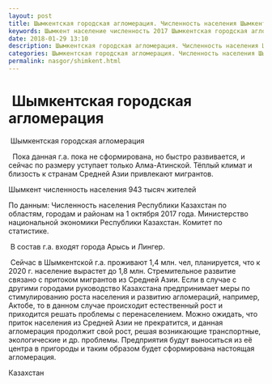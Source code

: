 ```yaml
---
layout: post
title: Шымкентская городская агломерация. Численность населения Шымкента
keywords: Шымкент население численность 2017 Шымкентская городская агломерация
date: 2018-01-29 13:10
description: Шымкентская городская агломерация. Численность населения Шымкента
categories: Шымкентская городская агломерация. Численность населения Шымкента
permalink: nasgor/shimkent.html
---
```


#  Шымкентская городская агломерация



 Шымкентская городская агломерация



  Пока данная г.а. пока не сформирована, но быстро развивается, и сейчас по размеру уступает только Алма-Атинской. Тёплый климат и близость к странам Средней Азии привлекают мигрантов.




Шымкент численность населения 943 тысяч жителей
 



 По данным: Численность населения Республики Казахстан по областям, городам и районам на 1 октября 2017 года. Министерство национальной экономики Республики Казахстан. Комитет по статистике.


 В состав г.а. входят города Арысь и Лингер.



 Сейчас в Шымкентской г.а. проживают 1,4 млн. чел, планируется, что к 2020 г. население вырастет до 1,8 млн. Стремительное развитие связано с притоком мигрантов из Средней Азии. Если в случае с другими городами руководство Казахстана предпринимает меры по стимулированию роста населения и развитию агломераций, например, Актобе, то в данном случае происходит естественный рост и приходится решать проблемы с перенаселением. Можно ожидать, что приток населения из Средней Азии не прекратится, и данная агломерация продолжит свой рост, решая возникающие транспортные, экологические и др. проблемы. Предприятия будут выноситься из её центра в пригороды и таким образом будет сформирована настоящая агломерация.








Казахстан

		

